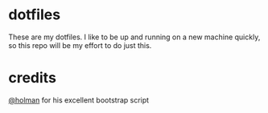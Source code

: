 # dotfiles

These are my dotfiles. I like to be up and running on a new machine quickly, so this repo will be my effort to do just this.

# credits

[@holman](https://github.com/holman) for his excellent bootstrap script
